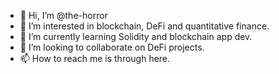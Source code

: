- 👋 Hi, I’m @the-horror
- 👀 I’m interested in blockchain, DeFi and quantitative finance.
- 🌱 I’m currently learning Solidity and blockchain app dev.
- 💞️ I’m looking to collaborate on DeFi projects.
- 📫 How to reach me is through here.

<!---
the-horror/the-horror is a ✨ special ✨ repository because its `README.md` (this file) appears on your GitHub profile.
You can click the Preview link to take a look at your changes.
--->
